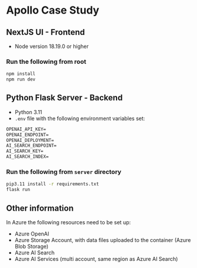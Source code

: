 # Apollo Case Study

## NextJS UI - Frontend

- Node version 18.19.0 or higher

### Run the following from root

```bash
npm install
npm run dev
```

## Python Flask Server - Backend

- Python 3.11
- `.env` file with the following environment variables set:

```txt
OPENAI_API_KEY=
OPENAI_ENDPOINT=
OPENAI_DEPLOYMENT=
AI_SEARCH_ENDPOINT=
AI_SEARCH_KEY=
AI_SEARCH_INDEX=
```

### Run the following from `server` directory

```bash
pip3.11 install -r requirements.txt
flask run
```

## Other information

In Azure the following resources need to be set up:

- Azure OpenAI
- Azure Storage Account, with data files uploaded to the container (Azure Blob Storage)
- Azure AI Search
- Azure AI Services (multi account, same region as Azure AI Search)
